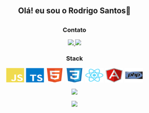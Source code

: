 <h2 align="center">Olá! eu sou o Rodrigo Santos👋<h2>
     
 <h3 align="center">Contato</h3>  
   
   <div align="center">
      <a href="mailto: rodrigosantosfs.dev@gmail.com" target="_blank"><img src="https://img.shields.io/badge/-Gmail-%23EA4335?style=for-the-badge&logo=gmail&logoColor=white"</a>
      <a href="https://github.com/rodrigosant0s/" target="_blank"><img src="https://img.shields.io/badge/GitHub-100000?style=for-the-badge&logo=github&logoColor=white"></a>
   </div>    
   
 <h3 align="center">Stack</h3>  
   
 <div  align="center">
    
  <img align="center" alt="Icon-Js" height="40" width="50" src="https://raw.githubusercontent.com/devicons/devicon/master/icons/javascript/javascript-plain.svg">
  <img align="center" alt="Icon-Ts" height="40" width="50" src="https://raw.githubusercontent.com/devicons/devicon/master/icons/typescript/typescript-plain.svg">
  <img align="center" alt="Icon-HTML" height="40" width="50" src="https://raw.githubusercontent.com/devicons/devicon/master/icons/html5/html5-original.svg">
  <img align="center" alt="Icon-CSS" height="40" width="50" src="https://raw.githubusercontent.com/devicons/devicon/master/icons/css3/css3-original.svg">
  <img align="center" alt="Icon-React" height="40" width="50" src="https://raw.githubusercontent.com/devicons/devicon/master/icons/react/react-original.svg">
  <img align="center" alt="Icon-Angular" height="40" width="50" src="https://raw.githubusercontent.com/devicons/devicon/master/icons/angularjs/angularjs-original.svg">
   <img align="center" alt="Icon-PHP" height="40" width="50" src="https://raw.githubusercontent.com/devicons/devicon/1119b9f84c0290e0f0b38982099a2bd027a48bf1/icons/php/php-original.svg"> 
</div>
      
 <br>     
   
 <div align="center">
    
   <img height="180em" src="https://github-readme-stats.vercel.app/api?username=rodrigosant0s&show_icons=true&theme=tokyonight&include_all_commits=true&count_private=true"/>
    <br><p></p>
   <img height="160em" src="https://github-readme-stats.vercel.app/api/top-langs/?username=rodrigosant0s&layout=compact&langs_count=7&theme=default"/>
    
</div>
